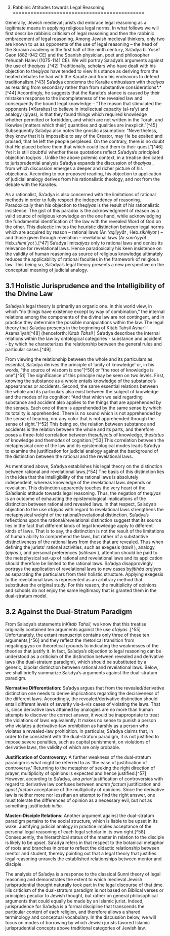 3. Rabbinic Attitudes towards Legal Reasoning
=============================================

Generally, Jewish medieval jurists did embrace legal reasoning as a
legitimate means in applying religious legal norms. In what follows we
will first describe rabbinic criticism of legal reasoning and then the
rabbinic embracement of legal reasoning. Among Jewish medieval thinkers,
only two are known to us as opponents of the use of legal reasoning –
the head of the Suraian academy in the first half of the ninth century,
Sa’adya b. Yosef Gaon (882-942 CE) and the Spanish physician, poet and
philosopher Yehudah Halevi (1075-1141 CE). We will portray Sa’adya’s
arguments against the use of the*qiyas* .[^42] Traditionally, scholars
who have dealt with his objection to the*qiyas* have tended to view his
stance as deriving from the heated debates he had with the Karaite and
from his endeavors to defend traditionalism.[^43] Sa’adya condemns the
Karaite enthusiasm with the*qiyas* as resulting from secondary rather
than from substantive considerations*.* [^44] Accordingly, he suggests
that the Karaite’s stance is caused by their mistaken response to the
incompleteness of the revealed law and consequently the bound legal
knowledge – “The reason that stimulated the opponents [=Karaites] to
believe in intellectual capacity (al-ra’y) and analogy (qiyas), is that
they found things which required knowledge whether permitted or
forbidden, and which are not written in the Torah, and likewise [matters
which their] quantities and qualities are inexplicit.”[^45] Subsequently
Sa’adya also notes the gnostic assumption: “Nevertheless, they know that
it is impossible to say of the Creator, may He be exalted and praised,
that he left the people perplexed. On the contrary, there is no doubt
that He placed before them that which could lead them to their
quest.”[^46] Yet it is still doubtful whether these quotations reflect
Sa’adya’s principled objection to*qiyas* . Unlike the above polemic
context, in a treatise dedicated to jurisprudential analysis Sa’adya
expands the discussion of the*qiyas* , from which discussion emerges a
deeper and richer picture of his objections. According to our proposed
reading, his objection to application of judicial analogy derives from
his rationalistic theology, and not from the debate with the Karaites.

As a rationalist, Sa’adya is also concerned with the limitations of
rational methods in order to fully respect the independency of
reasoning. Paradoxically then his objection to the*qiyas* is the result
of his rationalistic insistence. The gist of this paradox is the
acknowledgment of reason as a valid source of religious knowledge on the
one hand, while acknowledging the fundamental identification of the law
with the revealed Word of God on the other. This dialectic invites the
heuristic distinction between legal norms which are acquired by reason –
rational laws (Ar. ‘*aqliyyāt* , Heb.*sikhliyot* ) – and those given
through revelation – revelational laws (Ar.*sam’iyyāt* , Heb.*shimi’yot*
).[^47] Sa’adya limits*qiyas* only to rational laws and denies its
relevance for revelational laws. Hence paradoxically his keen insistence
on the validity of human reasoning as source of religious knowledge
ultimately reduces the applicability of rational faculties in the
framework of religious law. This being so, Sa’adya’s legal theory
presents a new perspective on the conceptual meaning of judicial
analogy.

3.1 Holistic Jurisprudence and the Intelligibility of the Divine Law
--------------------------------------------------------------------

Sa’adya’s legal theory is primarily an organic one. In this world view,
in which “no things have existence except by way of combination,” the
internal relations among the components of the divine law are not
contingent, and in practice they determine the possible manipulations
within the law. The legal theory that Sa’adya presents in the beginning
of Kitāb Tahsil Ashar’i’ Asama’iyah[^48] (henceforth: K*itab Tahsil* )
Sa’adya describes the internal relations within the law by ontological
categories - substance and accident - by which he characterizes the
relationship between the general rules and particular cases.[^49]

From viewing the relationship between the whole and its particulars as
essential, Sa’adya derives the principle of ‘unity of knowledge’ or, in
his words, “the source of wisdom is one”[^50] or “the root of knowledge
is one”.[^51] The significance of this principle may be seen on two
levels. First, knowing the substance as a whole entails knowledge of the
substance’s appearances or accidents. Second, the same essential
relations between the whole and its particulars also exist between the
subject of knowledge and the modes of its cognition: “And that which we
said regarding substance and accident also applies to the things that
are apprehended by the senses. Each one of them is apprehended by the
same sense by which its totality is apprehended. There is no sound which
is not apprehended by the sense of hearing, nor any color that is not
apprehended through the sense of sight.”[^52] This being so, the
relation between substance and accidents is the relation between the
whole and its parts, and therefore poses a three-fold correlation
between the*subjects* of knowledge, the*status* of knowledge and
the*modes* of cognition.[^53] This correlation between the metaphysical
core of the law and its epistemological modes leads Sa’adya to examine
the justification for judicial analogy against the background of the
distinction between the rational and the revelational laws.

As mentioned above, Sa’adya establishes his legal theory on the
distinction between rational and revelational laws.[^54] The basis of
this distinction lies in the idea that the intelligibility of the
rational laws is absolutely independent, whereas knowledge of the
revelational laws depends on revelation. This distinction apparently
touches the very heart of the Sa’adianic attitude towards legal
reasoning. Thus, the negation of the*qiyas* is an outcome of exhausting
the epistemological implications of the distinction between rational and
revealed laws. In that respect, Sa’adya’s objection to the use of*qiyas*
with regard to revelational laws strengthens the metaphysical weight of
the rational/revelational distinction. Sa’adya’s reflections upon the
rational/revelational distinction suggest that its source lies in the
fact that different kinds of legal knowledge apply to different kinds of
laws. That is to say, the distinction is not the result of the
limitations of human ability to comprehend the laws, but rather of a
substantive distinctiveness of the rational laws from those that are
revealed. Thus when defining the jurists’ rational activities, such as
exegesis (*tawil* ), analogy (*qiyas* ), and personal preferences
(*istihsan* ), attention should be paid to the metaphysical set-up of
rational and revelational laws and its application should therefore be
limited to the rational laws. Sa’adya disapprovingly portrays the
application of revelational laws to new cases by*ijtihād* or*qiyas* as
separating the particulars from their holistic structure. Applying
exegesis to the revelational laws is represented as an arbitrary method
that substitutes the original study. For this reason, the multiplicity
of opinions and schools do not enjoy the same legitimacy that is granted
them in the dual-stratum model.

3.2 Against the Dual-Stratum Paradigm
-------------------------------------

From Sa’adya’s statements in*Kitab Tahsil,* we know that this treatise
originally contained ten arguments against the use of*qiyas* .[^55]
Unfortunately, the extant manuscript contains only three of those ten
arguments,[^56] and they reflect the rhetorical transition from
negating*qiyas* on theoretical grounds to indicating the weaknesses of
the theories that justify it. In fact, Sa’adya’s objection to legal
reasoning can be understood as a criticism of the distinction between
revealed and derivative laws (the dual-stratum paradigm), which should
be substituted by a generic, bipolar distinction between rational and
revelational laws. Below, we shall briefly summarize Sa’sdya’s arguments
against the dual-stratum paradigm.

**Normative Differentiation:** Sa’adya argues that from the
revealed/derivative distinction one needs to derive implications
regarding the decisiveness of the different laws. Accordingly, the
revealed/derivative distinction should entail different levels of
severity vis-à-vis cases of violating the laws. That is, since
derivative laws attained by analogies are no more than human attempts to
discover the correct answer, it would be inappropriate to treat the
violations of laws equivalently. It makes no sense to punish a person
who violates a derivative-law prohibition as harshly as a person who
violates a revealed-law prohibition. In particular, Sa’adya claims that,
in order to be consistent with the dual-stratum paradigm, it is not
justified to impose severe penalties, such as capital punishment, on
violations of derivative laws, the validity of which are only probable.

**Justification of Controversy:** A further weakness of the dual-stratum
paradigm is what might be referred to as ‘the ease of justification of
controversy.’ Returning to the metaphor of seeking the right direction
of prayer, multiplicity of opinions is expected and hence
justified.[^57] However, according to Sa’adya, an*a priori*
justification of controversies with regard to derivative law confuses
between an*ante factum* justification and a*post factum* acceptance of
the multiplicity of opinions. Since the derivative law is neither more
nor lessthan an attempt to find the right answer, one must tolerate the
differences of opinion as a necessary evil, but not as something
justified*ab initio.*

**Master–Disciple Relations:** Another argument against the dual-stratum
paradigm pertains to the social structure, which is liable to be upset
in its wake. Justifying judicial analogy in practice implies acceptance
of the personal legal reasoning of each legal scholar in its own
right.[^58] Consequently, the hierarchical status of the master in
relation to the disciple is likely to be upset. Sa’adya refers in that
respect to the botanical metaphor of roots and branches in order to
reflect the didactic relationship between mentor and student, thereby
pointing out that a legal theory that justifies legal reasoning unravels
the established relationships between mentor and disciple.

The analysis of Sa’adya is a response to the classical Sunni theory of
legal reasoning and demonstrates the extent to which medieval Jewish
jurisprudential thought naturally took part in the legal discourse of
that time. His criticism of the dual-stratum paradigm is not based on
Biblical verses or principles peculiar to Jewish thought, but rather on
general philosophical arguments that could equally be made by an Islamic
jurist. Indeed, jurisprudence for Sa’adya is a formal discipline that
transcends the particular content of each religion, and therefore allows
a shared terminology and conceptual vocabulary. In the discussion below,
we will focus on modes of borrowing by which Jewish jurists favored
Islamic jurisprudential concepts above traditional categories of Jewish
law.


